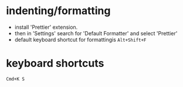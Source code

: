 # indenting/formatting 
* install 'Prettier' extension.
* then in 'Settings' search for 'Default Formatter' and select 'Prettier'
* default keyboard shortcut for formattingis `Alt+Shift+F`

# keyboard shortcuts
`Cmd+K S`
